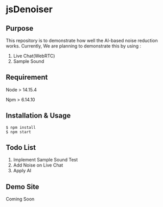 # jsDenoiser

## Purpose
This repository is to demonstrate how well the AI-based noise reduction works.
Currently, We are planning to demonstrate this by using :

1. Live Chat(WebRTC)
2. Sample Sound

## Requirement
Node > 14.15.4

Npm > 6.14.10

## Installation & Usage
```
$ npm install
$ npm start
```

## Todo List
1. Implement Sample Sound Test
2. Add Noise on Live Chat
3. Apply AI

## Demo Site
Coming Soon
